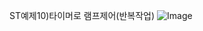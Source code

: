 ST예제10)타이머로 램프제어(반복작업)
![Image](https://github.com/user-attachments/assets/827d10e1-d412-45c4-8a5c-db3987e43f7b)
